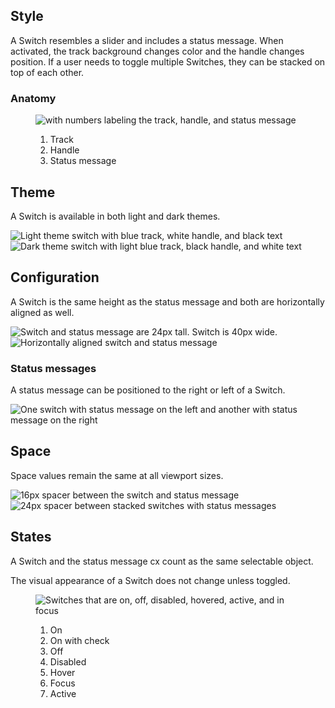 ## Style

A Switch resembles a slider and includes a status message. When activated, the track background changes color and the handle changes position. If a user needs to toggle multiple Switches, they can be stacked on top of each other.


### Anatomy

<figure>
  <uxdot-example width-adjustment="222px">
    <img src="../switch-anatomy.svg" alt="with numbers labeling the track, handle, and status message">
  </uxdot-example>
  <figcaption>
    <ol>
      <li>Track</li>
      <li>Handle</li>
      <li>Status message</li>
    </ol>
  </figcaption>
</figure>


## Theme

A Switch is available in both light and dark themes.

<div class="grid xs-two-columns">
  <uxdot-example width-adjustment="170px">
    <img src="../switch-theme-light.svg" alt="Light theme switch with blue track, white handle, and black text">
  </uxdot-example>

  <uxdot-example width-adjustment="170px" color-palette="darkest">
    <img src="../switch-theme-dark.svg" alt="Dark theme switch with light blue track, black handle, and white text">
  </uxdot-example>
</div>

## Configuration

A Switch is the same height as the status message and both are horizontally aligned as well.

<div class="grid xs-two-columns">
  <uxdot-example width-adjustment="250px">
    <img src="../switch-configuration-height.svg" alt="Switch and status message are 24px tall. Switch is 40px wide.">
  </uxdot-example>

  <uxdot-example width-adjustment="466px">
    <img src="../switch-configuration-alignment.svg" alt="Horizontally aligned switch and status message">
  </uxdot-example>
</div>


### Status messages

A status message can be positioned to the right or left of a Switch.

<uxdot-example width-adjustment="500px">
  <img src="../switch-status-message.svg" alt="One switch with status message on the left and another with status message on the right">
</uxdot-example>


## Space

Space values remain the same at all viewport sizes.

<uxdot-example width-adjustment="170px">
  <img src="../switch-space-individual.svg" alt="16px spacer between the switch and status message">
</uxdot-example>

<uxdot-example width-adjustment="170px">
  <img src="../switch-space-stack.svg" alt="24px spacer between stacked switches with status messages">
</uxdot-example>


## States

A Switch and the status message cx count as the same selectable object.

<rh-alert state="info">
 <p>The visual appearance of a Switch does not change unless toggled.</p>
</rh-alert>


<figure>
  <uxdot-example width-adjustment="872px">
    <img src="../switch-states.svg" alt="Switches that are on, off, disabled, hovered, active, and in focus">
  </uxdot-example>
  <figcaption>
    <ol>
      <li>On</li>
      <li>On with check</li>
      <li>Off</li>
      <li>Disabled</li>
      <li>Hover</li>
      <li>Focus</li>
      <li>Active</li>
    </ol>
  </figcaption>
</figure>
